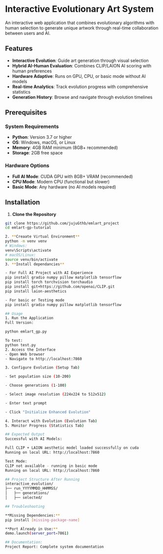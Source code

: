 # Interactive Evolutionary Art System

An interactive web application that combines evolutionary algorithms with human selection to generate unique artwork through real-time collaboration between users and AI.

## Features

- **Interactive Evolution**: Guide art generation through visual selection
- **Hybrid AI-Human Evaluation**: Combines CLIP/LAION AI scoring with human preferences
- **Hardware Adaptive**: Runs on GPU, CPU, or basic mode without AI models
- **Real-time Analytics**: Track evolution progress with comprehensive statistics
- **Generation History**: Browse and navigate through evolution timelines

## Prerequisites

### System Requirements
- **Python**: Version 3.7 or higher
- **OS**: Windows, macOS, or Linux
- **Memory**: 4GB RAM minimum (8GB+ recommended)
- **Storage**: 2GB free space

### Hardware Options
- **Full AI Mode**: CUDA GPU with 8GB+ VRAM (recommended)
- **CPU Mode**: Modern CPU (functional but slower)
- **Basic Mode**: Any hardware (no AI models required)

## Installation

1. **Clone the Repository**
```bash
git clone https://github.com/jujuGthb/emlart_project
cd emlart-gp-tutorial

2. **Creaate Virtual Environment**
python -m venv venv
# Windows:
venv\Scripts\activate
# macOS/Linux:
source venv/bin/activate
3. **Install dependancies**

- For Full AI Project with AI Experience
pip install gradio numpy pillow matplotlib tensorflow
pip install torch torchvision torchaudio
pip install git+https://github.com/openai/CLIP.git
pip install laion-aesthetics

- For basic or Testing mode
pip install gradio numpy pillow matplotlib tensorflow

## Usage
1. Run the Application
Full Version:

python emlart_gp.py

To test:
python test.py
2. Access the Interface
- Open Web browser
- Navigate to http://localhost:7860

3. Configure Evolution (Setup Tab)

- Set population size (10-200)

- Choose generations (1-100)

- Select image resolution (224x224 to 512x512)

- Enter text prompt

- Click "Initialize Enhanced Evolution"

4. Interact with Evolution (Evolution Tab)
5. Monitor Progress (Statistics Tab)

## Expected Output
Successful with AI Models:

Full CLIP + LAION aesthetic model loaded successfully on cuda
Running on local URL: http://localhost:7860

Test Mode:
CLIP not available - running in basic mode
Running on local URL: http://localhost:7860

## Project Structure After Running
interactive_evolution/
├── run_YYYYMMDD_HHMMSS/
│   ├── generations/
│   ├── selected/

## Troubleshooting

**Missing Dependencies:**
pip install [missing-package-name]

**Port Already in Use:**
demo.launch(server_port=7861)

## Documentation:
Project Report: Complete system documentation
